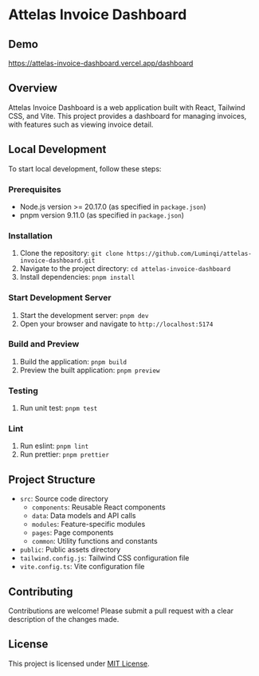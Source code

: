 # Attelas Invoice Dashboard

## Demo

https://attelas-invoice-dashboard.vercel.app/dashboard

## Overview

Attelas Invoice Dashboard is a web application built with React, Tailwind CSS, and Vite. This project provides a dashboard for managing invoices, with features such as viewing invoice detail.

## Local Development

To start local development, follow these steps:

### Prerequisites

- Node.js version >= 20.17.0 (as specified in `package.json`)
- pnpm version 9.11.0 (as specified in `package.json`)

### Installation

1. Clone the repository: `git clone https://github.com/Luminqi/attelas-invoice-dashboard.git`
2. Navigate to the project directory: `cd attelas-invoice-dashboard`
3. Install dependencies: `pnpm install`

### Start Development Server

1. Start the development server: `pnpm dev`
2. Open your browser and navigate to `http://localhost:5174`

### Build and Preview

1. Build the application: `pnpm build`
2. Preview the built application: `pnpm preview`

### Testing

1. Run unit test: `pnpm test`

### Lint

1. Run eslint: `pnpm lint`
2. Run prettier: `pnpm prettier`

## Project Structure

- `src`: Source code directory
  - `components`: Reusable React components
  - `data`: Data models and API calls
  - `modules`: Feature-specific modules
  - `pages`: Page components
  - `common`: Utility functions and constants
- `public`: Public assets directory
- `tailwind.config.js`: Tailwind CSS configuration file
- `vite.config.ts`: Vite configuration file

## Contributing

Contributions are welcome! Please submit a pull request with a clear description of the changes made.

## License

This project is licensed under [MIT License](https://opensource.org/licenses/MIT).
